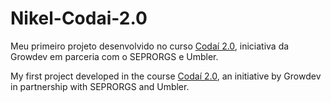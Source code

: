 # Nikel-Codai-2.0
Meu primeiro projeto desenvolvido no curso [Codaí 2.0](https://codai.growdev.com.br/), iniciativa da Growdev em parceria com o SEPRORGS e Umbler.

My first project developed in the course [Codaí 2.0](https://codai.growdev.com.br/), an initiative by Growdev in partnership with SEPRORGS and Umbler.

